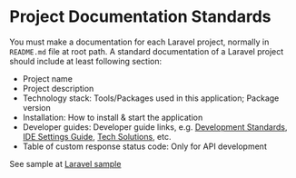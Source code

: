 # Project Documentation Standards

You must make a documentation for each Laravel project, normally in `README.md` file at root path. A standard
documentation of a Laravel project should include at least following section:

- Project name
- Project description
- Technology stack: Tools/Packages used in this application; Package version
- Installation: How to install & start the application
- Developer guides: Developer guide links, e.g. [Development Standards](development-standards.md), 
  [IDE Settings Guide](ide-settings-guide.md), [Tech Solutions](tech-solutions.md), etc.
- Table of custom response status code: Only for API development

See sample
at [Laravel sample](https://github.com/lifebyte-systems/lifebyte-web-laravel-sample/blob/main/documentation.md)
